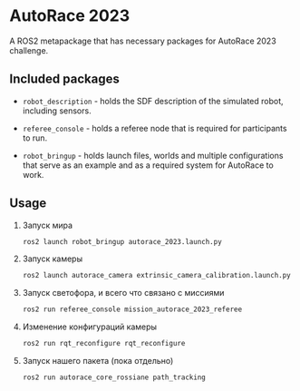 # AutoRace 2023
A ROS2 metapackage that has necessary packages for AutoRace 2023 challenge.

## Included packages

* `robot_description` - holds the SDF description of the simulated robot, including sensors.

* `referee_console` - holds a referee node that is required for participants to run.

* `robot_bringup` - holds launch files, worlds and multiple configurations that serve as an example and as a required system for AutoRace to work.

## Usage

1. Запуск мира

    ```bash
    ros2 launch robot_bringup autorace_2023.launch.py
    ```

2. Запуск камеры

    ```bash
    ros2 launch autorace_camera extrinsic_camera_calibration.launch.py
    ```

3. Запуск светофора, и всего что связано с миссиями

    ```bash
    ros2 run referee_console mission_autorace_2023_referee
    ```

4. Изменение конфигураций камеры

    ```bash
    ros2 run rqt_reconfigure rqt_reconfigure
    ```

5. Запуск нашего пакета (пока отдельно)

    ```bash
    ros2 run autorace_core_rossiane path_tracking
    ```
